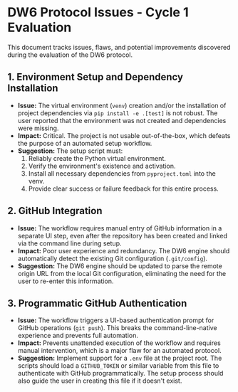 # DW6 Protocol Issues - Cycle 1 Evaluation

This document tracks issues, flaws, and potential improvements discovered during the evaluation of the DW6 protocol.

## 1. Environment Setup and Dependency Installation

- **Issue:** The virtual environment (`venv`) creation and/or the installation of project dependencies via `pip install -e .[test]` is not robust. The user reported that the environment was not created and dependencies were missing.
- **Impact:** Critical. The project is not usable out-of-the-box, which defeats the purpose of an automated setup workflow.
- **Suggestion:** The setup script must:
    1.  Reliably create the Python virtual environment.
    2.  Verify the environment's existence and activation.
    3.  Install all necessary dependencies from `pyproject.toml` into the venv.
    4.  Provide clear success or failure feedback for this entire process.

## 2. GitHub Integration

- **Issue:** The workflow requires manual entry of GitHub information in a separate UI step, even after the repository has been created and linked via the command line during setup.
- **Impact:** Poor user experience and redundancy. The DW6 engine should automatically detect the existing Git configuration (`.git/config`).
- **Suggestion:** The DW6 engine should be updated to parse the remote origin URL from the local Git configuration, eliminating the need for the user to re-enter this information.

## 3. Programmatic GitHub Authentication

- **Issue:** The workflow triggers a UI-based authentication prompt for GitHub operations (`git push`). This breaks the command-line-native experience and prevents full automation.
- **Impact:** Prevents unattended execution of the workflow and requires manual intervention, which is a major flaw for an automated protocol.
- **Suggestion:** Implement support for a `.env` file at the project root. The scripts should load a `GITHUB_TOKEN` or similar variable from this file to authenticate with GitHub programmatically. The setup process should also guide the user in creating this file if it doesn't exist.
